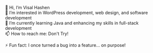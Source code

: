 👋 Hi, I’m Visal Hashen  
👀 I’m interested in WordPress development, web design, and software development  
🌱 I’m currently learning Java and enhancing my skills in full-stack development  
📫 How to reach me: Don't Try!

⚡ Fun fact: I once turned a bug into a feature... on purpose!  

<!---
ashen7022/ashen7022 is a ✨ special ✨ repository because its `README.md` (this file) appears on your GitHub profile.
You can click the Preview link to take a look at your changes.
--->
